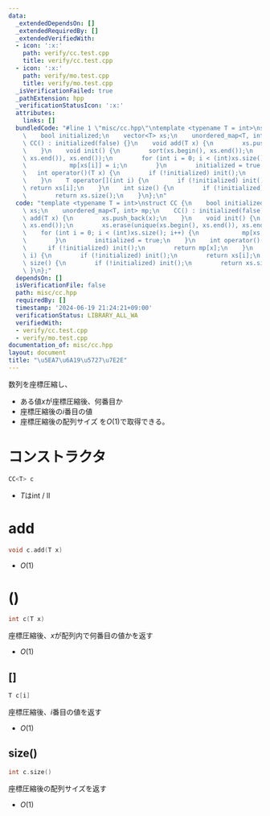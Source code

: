```yaml
---
data:
  _extendedDependsOn: []
  _extendedRequiredBy: []
  _extendedVerifiedWith:
  - icon: ':x:'
    path: verify/cc.test.cpp
    title: verify/cc.test.cpp
  - icon: ':x:'
    path: verify/mo.test.cpp
    title: verify/mo.test.cpp
  _isVerificationFailed: true
  _pathExtension: hpp
  _verificationStatusIcon: ':x:'
  attributes:
    links: []
  bundledCode: "#line 1 \"misc/cc.hpp\"\ntemplate <typename T = int>\nstruct CC {\n\
    \    bool initialized;\n    vector<T> xs;\n    unordered_map<T, int> mp;\n   \
    \ CC() : initialized(false) {}\n    void add(T x) {\n        xs.push_back(x);\n\
    \    }\n    void init() {\n        sort(xs.begin(), xs.end());\n        xs.erase(unique(xs.begin(),\
    \ xs.end()), xs.end());\n        for (int i = 0; i < (int)xs.size(); i++) {\n\
    \            mp[xs[i]] = i;\n        }\n        initialized = true;\n    }\n \
    \   int operator()(T x) {\n        if (!initialized) init();\n        return mp[x];\n\
    \    }\n    T operator[](int i) {\n        if (!initialized) init();\n       \
    \ return xs[i];\n    }\n    int size() {\n        if (!initialized) init();\n\
    \        return xs.size();\n    }\n};\n"
  code: "template <typename T = int>\nstruct CC {\n    bool initialized;\n    vector<T>\
    \ xs;\n    unordered_map<T, int> mp;\n    CC() : initialized(false) {}\n    void\
    \ add(T x) {\n        xs.push_back(x);\n    }\n    void init() {\n        sort(xs.begin(),\
    \ xs.end());\n        xs.erase(unique(xs.begin(), xs.end()), xs.end());\n    \
    \    for (int i = 0; i < (int)xs.size(); i++) {\n            mp[xs[i]] = i;\n\
    \        }\n        initialized = true;\n    }\n    int operator()(T x) {\n  \
    \      if (!initialized) init();\n        return mp[x];\n    }\n    T operator[](int\
    \ i) {\n        if (!initialized) init();\n        return xs[i];\n    }\n    int\
    \ size() {\n        if (!initialized) init();\n        return xs.size();\n   \
    \ }\n};"
  dependsOn: []
  isVerificationFile: false
  path: misc/cc.hpp
  requiredBy: []
  timestamp: '2024-06-19 21:24:21+09:00'
  verificationStatus: LIBRARY_ALL_WA
  verifiedWith:
  - verify/cc.test.cpp
  - verify/mo.test.cpp
documentation_of: misc/cc.hpp
layout: document
title: "\u5EA7\u6A19\u5727\u7E2E"
---
```


数列を座標圧縮し、
- ある値$x$が座標圧縮後、何番目か
- 座標圧縮後の$i$番目の値
- 座標圧縮後の配列サイズ
を$O(1)$で取得できる。

# コンストラクタ

```cpp
CC<T> c
```

- $T$はint / ll

# add

```cpp
void c.add(T x)
```

- $O(1)$

# ()

```cpp
int c(T x)
```

座標圧縮後、$x$が配列内で何番目の値かを返す

- $O(1)$

## []

```cpp
T c[i]
```

座標圧縮後、$i$番目の値を返す

- $O(1)$

## size()

```cpp
int c.size()
```

座標圧縮後の配列サイズを返す

- $O(1)$